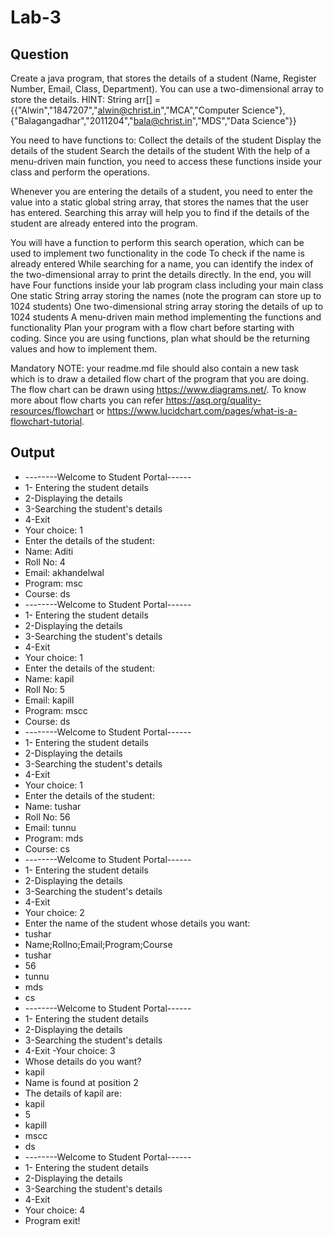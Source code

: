 # Lab-3
## Question
Create a java program, that stores the details of a student (Name, Register Number, Email, Class, Department).
You can use a two-dimensional array to store the details.
HINT: String arr[] = {{"Alwin","1847207","alwin@christ.in","MCA","Computer Science"},{"Balagangadhar","2011204","bala@christ.in","MDS","Data Science"}}

You need to have functions to:
Collect the details of the student
Display the details of the student
Search the details of the student
With the help of a menu-driven main function, you need to access these functions inside your class and perform the operations.

Whenever you are entering the details of a student, you need to enter the value into a static global string array, that stores the names that the user has entered. Searching this array will help you to find if the details of the student are already entered into the program.

You will have a function to perform this search operation, which can be used to implement two functionality in the code
To check if the name is already entered
While searching for a name, you can identify the index of the two-dimensional array to print the details directly.
In the end, you will have
Four functions inside your lab program class including your main class
One static String array storing the names (note the program can store up to 1024 students)
One two-dimensional string array storing the details of up to 1024 students
A menu-driven main method implementing the functions and functionality
Plan your program with a flow chart before starting with coding.
Since you are using functions, plan what should be the returning values and how to implement them.

Mandatory NOTE: your readme.md file should also contain a new task which is to draw a detailed flow chart of the program that you are doing. The flow chart can be drawn using https://www.diagrams.net/. To know more about flow charts you can refer https://asq.org/quality-resources/flowchart or https://www.lucidchart.com/pages/what-is-a-flowchart-tutorial.


##  Output
- --------Welcome to Student Portal------
- 1- Entering the student details
- 2-Displaying the details
- 3-Searching the student's details
- 4-Exit
- Your choice: 1
- Enter the details of the student: 
- Name: Aditi
- Roll No: 4
- Email: akhandelwal
- Program: msc
- Course: ds
- --------Welcome to Student Portal------
- 1- Entering the student details
- 2-Displaying the details
- 3-Searching the student's details
- 4-Exit
- Your choice: 1
- Enter the details of the student: 
- Name: kapil
- Roll No: 5
- Email: kapill
- Program: mscc
- Course: ds
- --------Welcome to Student Portal------
- 1- Entering the student details
- 2-Displaying the details
- 3-Searching the student's details
- 4-Exit
- Your choice: 1
- Enter the details of the student: 
- Name: tushar
- Roll No: 56
- Email: tunnu
- Program: mds
- Course: cs
- --------Welcome to Student Portal------
- 1- Entering the student details
- 2-Displaying the details
- 3-Searching the student's details
- 4-Exit
- Your choice: 2
- Enter the name of the student whose details you want: 
- tushar
- Name;Rollno;Email;Program;Course
- tushar
- 56
- tunnu
- mds
- cs
- --------Welcome to Student Portal------
- 1- Entering the student details
- 2-Displaying the details
- 3-Searching the student's details
- 4-Exit
-Your choice: 3
- Whose details do you want? 
- kapil
- Name is found at position 2
- The details of kapil are:
- kapil
- 5
- kapill
- mscc
- ds
- --------Welcome to Student Portal------
- 1- Entering the student details
- 2-Displaying the details
- 3-Searching the student's details
- 4-Exit
- Your choice: 4
- Program exit!
